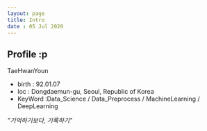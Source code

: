 ```yaml
---
layout: page
title: Intro
date : 05 Jul 2020
---
```

## Profile :p
 TaeHwanYoun
 - birth : 92.01.07
 - loc : Dongdaemun-gu, Seoul, Republic of Korea
 - KeyWord :Data_Science / Data_Preprocess
            / MachineLearning / DeepLearning

*"기억하기보다, 기록하기"*
